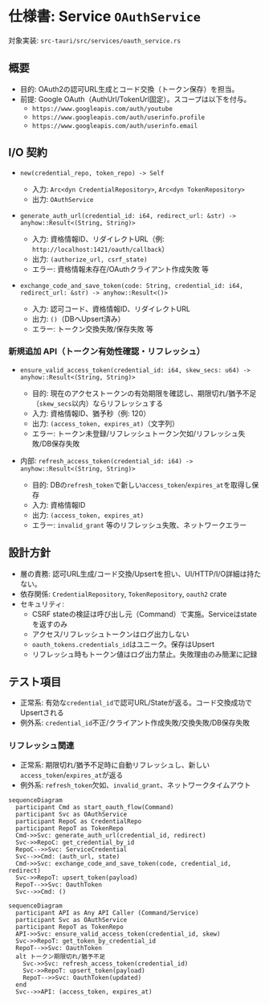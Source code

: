 # 仕様書: Service `OAuthService`

対象実装: `src-tauri/src/services/oauth_service.rs`

## 概要

- 目的: OAuth2の認可URL生成とコード交換（トークン保存）を担当。
- 前提: Google OAuth（AuthUrl/TokenUrl固定）。スコープは以下を付与。
  - `https://www.googleapis.com/auth/youtube`
  - `https://www.googleapis.com/auth/userinfo.profile`
  - `https://www.googleapis.com/auth/userinfo.email`

## I/O 契約

- `new(credential_repo, token_repo) -> Self`
  - 入力: `Arc<dyn CredentialRepository>`, `Arc<dyn TokenRepository>`
  - 出力: `OAuthService`

- `generate_auth_url(credential_id: i64, redirect_url: &str) -> anyhow::Result<(String, String)>`
  - 入力: 資格情報ID、リダイレクトURL（例: `http://localhost:1421/oauth/callback`）
  - 出力: `(authorize_url, csrf_state)`
  - エラー: 資格情報未存在/OAuthクライアント作成失敗 等

- `exchange_code_and_save_token(code: String, credential_id: i64, redirect_url: &str) -> anyhow::Result<()>`
  - 入力: 認可コード、資格情報ID、リダイレクトURL
  - 出力: `()`（DBへUpsert済み）
  - エラー: トークン交換失敗/保存失敗 等

### 新規追加 API（トークン有効性確認・リフレッシュ）

- `ensure_valid_access_token(credential_id: i64, skew_secs: u64) -> anyhow::Result<(String, String)>`
  - 目的: 現在のアクセストークンの有効期限を確認し、期限切れ/猶予不足（`skew_secs`以内）ならリフレッシュする
  - 入力: 資格情報ID、猶予秒（例: 120）
  - 出力: `(access_token, expires_at)`（文字列）
  - エラー: トークン未登録/リフレッシュトークン欠如/リフレッシュ失敗/DB保存失敗

- 内部: `refresh_access_token(credential_id: i64) -> anyhow::Result<(String, String)>`
  - 目的: DBの`refresh_token`で新しい`access_token`/`expires_at`を取得し保存
  - 入力: 資格情報ID
  - 出力: `(access_token, expires_at)`
  - エラー: `invalid_grant` 等のリフレッシュ失敗、ネットワークエラー

## 設計方針

- 層の責務: 認可URL生成/コード交換/Upsertを担い、UI/HTTP/I/O詳細は持たない。
- 依存関係: `CredentialRepository`, `TokenRepository`, `oauth2` crate
- セキュリティ:
  - CSRF stateの検証は呼び出し元（Command）で実施。Serviceはstateを返すのみ
  - アクセス/リフレッシュトークンはログ出力しない
  - `oauth_tokens.credentials_id`はユニーク。保存はUpsert
  - リフレッシュ時もトークン値はログ出力禁止。失敗理由のみ簡潔に記録

## テスト項目

- 正常系: 有効な`credential_id`で認可URL/Stateが返る。コード交換成功でUpsertされる
- 例外系: `credential_id`不正/クライアント作成失敗/交換失敗/DB保存失敗

### リフレッシュ関連

- 正常系: 期限切れ/猶予不足時に自動リフレッシュし、新しい`access_token`/`expires_at`が返る
- 例外系: `refresh_token`欠如、`invalid_grant`、ネットワークタイムアウト

```mermaid
sequenceDiagram
  participant Cmd as start_oauth_flow(Command)
  participant Svc as OAuthService
  participant RepoC as CredentialRepo
  participant RepoT as TokenRepo
  Cmd->>Svc: generate_auth_url(credential_id, redirect)
  Svc->>RepoC: get_credential_by_id
  RepoC-->>Svc: ServiceCredential
  Svc-->>Cmd: (auth_url, state)
  Cmd->>Svc: exchange_code_and_save_token(code, credential_id, redirect)
  Svc->>RepoT: upsert_token(payload)
  RepoT-->>Svc: OauthToken
  Svc-->>Cmd: ()
```

```mermaid
sequenceDiagram
  participant API as Any API Caller (Command/Service)
  participant Svc as OAuthService
  participant RepoT as TokenRepo
  API->>Svc: ensure_valid_access_token(credential_id, skew)
  Svc->>RepoT: get_token_by_credential_id
  RepoT-->>Svc: OauthToken
  alt トークン期限切れ/猶予不足
    Svc->>Svc: refresh_access_token(credential_id)
    Svc->>RepoT: upsert_token(payload)
    RepoT-->>Svc: OauthToken(updated)
  end
  Svc-->>API: (access_token, expires_at)
```
